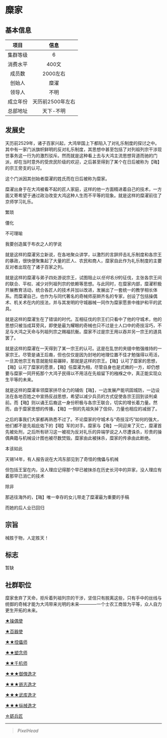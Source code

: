 # 糜家

## 基本信息

项目|信息
:--:|:--:
集群等级|6
消费水平|400文
成员数|2000左右
创始人|糜濯
领导人|不明
成立年份|天历前2500年左右
总部地址|天下-不明

## 发展史

天历前2529年，诸子百家兴起，大鸿举国上下都陷入了对礼乐制度的探讨之中。其中有一家门派旗帜鲜明的反对礼乐制度，其思想中甚至包括了对列祖列宗干涉现世事务这一行为的激烈驳斥。然而就是这种看上去与大鸿主流思想背道而驰的门派，却在当时意外的受庶民阶级的欢迎，之后甚至得到了某个在日后被称为【珻】的宗王旁支的认可。

这个门派因其创始者糜濯的姓氏而在日后被称为糜家。

糜濯出身于在大鸿被看不起的匠人家庭，这样的他一方面精进着自己的技术，一方面又寄希望于通过政治改变大鸿这种人生而不平等的现象。就是这样的糜濯前往了京师学习礼乐。

繁琐

僵化

不可理喻

我要创造属于布衣之人的学说

就是这样的糜濯另立新说，在各地聚众讲学，以激烈的言辞抨击礼乐制度和各宗王的暴政，很快便聚集起了大量的匠人、农民和商人，糜家自此作为礼乐制度的主要反对者出现在了诸子百家之列。

就是这样的糜濯与弟子四处游说宗王，试图阻止以*任何名分*的征伐，主张各宗王间的联合、平权、减少对列祖列宗的依赖等思想。与此同时，在糜家内部，糜濯积极开展教育活动，统合各匠人的技术并加以改进，发展出了一套统一的教学相长体系。而糜濯自己，也作为与同代著名的奇械师巫辬齐名的专家，创设了包括操偶术、机关术在内的技法，并与其发明的守城器械一同作为糜家愿景中维护和平的武具。

就是这样的糜濯生在了错误的时代。互相征伐的宗王们只看中了他的守城术，他的思想只被当成耳旁风，即使是最为耀眼的奇械也只不过是士人口中的奇技淫巧，不足与大鸿之天命与列祖列宗之赐福抗衡。糜家不过是宗王用以吞并另一宗王的道具罢了。

就是这样的糜濯在一天得到了某一宗王的认可。这是在乱世的夹缝中勉强维持的一家宗王。尽管是诵王后裔，但也仅仅是因为封地的地理位置不佳才勉强得以苟活，一旦其他宗王有意就能轻易碾碎，那就是这样的宗王。【珻】认可了糜家的思想，【珻】认可了糜家的愿景，【珻】任糜濯为相，尽管自身也是式微的一方，却仍想要与糜家一同开拓那个大鸿子民得以不用活在先祖留下的襁褓之中，真正能实现众生平等的未来。

就是这样的糜濯率领糜家拼尽全力的辅佐【珻】，一边发展产能巩固城防，一边设法在各地百姓之中宣扬反战思想，希望以减少兵员的方式促使各宗王回到谈判桌前。而【珻】则以诵王后裔这一身份积极与各宗王联合，切实的增长着力量。然而，由于糜家思想的传播，【珻】一侧的先祖失掉了信仰，力量也相应的减弱了。

之后的事我们大家都再熟悉不过了。不论糜家的守城术与“奇技淫巧”如何的强大，他们都不是先祖庇佑下的【珝】军的对手。糜家与【珻】一同迎来了灭亡，糜濯首先被处刑，之后所有研习这一被视为反对礼乐的异端学说之人尽遭诛杀，珍贵的操偶典籍与机械设计图也被尽数焚毁。糜家由此被抹杀，糜家的传承由此断绝。

本该如此

天锡14年，有人报告说在大鸿东部见到了奇怪的傀儡与机械

但包括王室在内，没人理应记得那个早已被抹杀在历史长河中的异家，没人理应有着那早已消亡的技术

除非

那逃往海外的，【珻】唯一幸存的女儿带走了糜濯最为重要的手稿

而她的后人业已回归

## 宗旨

械胜于物，人定胜天！

## 标志

暂缺

## 社群职位

糜家舍弃了天命，拒斥着列祖列宗的干涉，坚信只有脱离这些，只有手中的丝线与统御的奇械才能为大鸿带来光明的未来————一个士农工商皆为平等，众人自力更生开拓的未来。

<a href="../puppet_disciple" target="_blank">★操偶使</a>

<a href="../mech_disciple" target="_blank">★百器使</a>

<a href="../puppetster" target="_blank">★★控儡师</a>

<a href="../mindsculptor" target="_blank">★★塑念师</a>

<a href="../mechster" target="_blank">★★千机师</a>

<a href="../puppet_prodigy" target="_blank">★★★御傀逸才</a>

<a href="../sculpt_puppeter" target="_blank">★★★嵌志逸才</a>

<a href="../mech_sculptor" target="_blank">★★★武库逸才</a>

<a href="../mech_prodigy" target="_blank">★★★纵械逸才</a>

<a href="../maintenance_artisan" target="_blank">☆砺兵匠</a>

---

> *PixelHead*